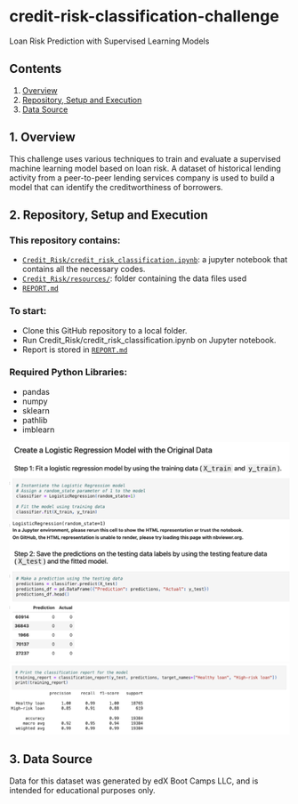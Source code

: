 # credit-risk-classification-challenge
Loan Risk Prediction with Supervised Learning Models

## Contents
1. [Overview](#1-overview)
2. [Repository, Setup and Execution](#2-repository-setup-and-execution)
3. [Data Source](#3-data-source)


## 1. Overview

This challenge uses various techniques to train and evaluate a supervised machine learning model based on loan risk. A dataset of historical lending activity from a peer-to-peer lending services company is used to build a model that can identify the creditworthiness of borrowers.


## 2. Repository, Setup and Execution

### This repository contains:
- [`Credit_Risk/credit_risk_classification.ipynb`](Credit_Risk/credit_risk_classification.ipynb): a jupyter notebook that contains all the necessary codes.
- [`Credit_Risk/resources/`](Credit_Risk/resources): folder containing the data files used
- [`REPORT.md`](REPORT.md)

### To start: 
- Clone this GitHub repository to a local folder.
- Run Credit_Risk/credit_risk_classification.ipynb on Jupyter notebook.
- Report is stored in [`REPORT.md`](REPORT.md)

### Required Python Libraries:
- pandas
- numpy
- sklearn
- pathlib
- imblearn

![Model Fitting](images/fitting.png)
![Model Evaluation](images/evaluation.png)

## 3. Data Source
Data for this dataset was generated by edX Boot Camps LLC, and is intended for educational purposes only.
